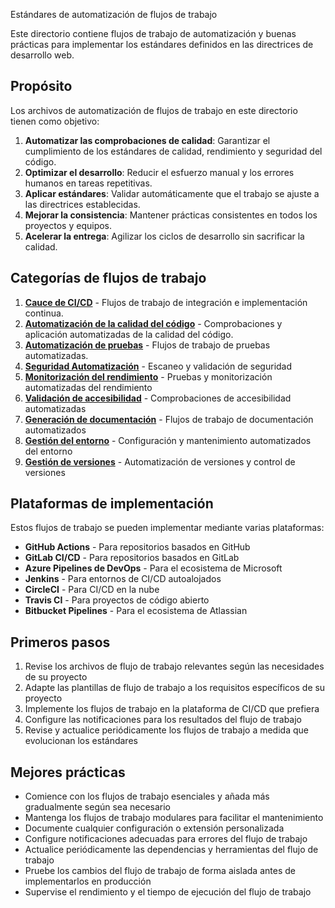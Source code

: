 Estándares de automatización de flujos de trabajo

Este directorio contiene flujos de trabajo de automatización y buenas prácticas para implementar los estándares definidos en las directrices de desarrollo web.

## Propósito

Los archivos de automatización de flujos de trabajo en este directorio tienen como objetivo:

1. **Automatizar las comprobaciones de calidad**: Garantizar el cumplimiento de los estándares de calidad, rendimiento y seguridad del código.
2. **Optimizar el desarrollo**: Reducir el esfuerzo manual y los errores humanos en tareas repetitivas.
3. **Aplicar estándares**: Validar automáticamente que el trabajo se ajuste a las directrices establecidas.
4. **Mejorar la consistencia**: Mantener prácticas consistentes en todos los proyectos y equipos.
5. **Acelerar la entrega**: Agilizar los ciclos de desarrollo sin sacrificar la calidad.

## Categorías de flujos de trabajo

1. [**Cauce de CI/CD**](ci-cd-pipelines.md) - Flujos de trabajo de integración e implementación continua.
2. [**Automatización de la calidad del código**](code-quality-automation.md) - Comprobaciones y aplicación automatizadas de la calidad del código.
3. [**Automatización de pruebas**](testing-automation.md) - Flujos de trabajo de pruebas automatizadas.
4. [**Seguridad Automatización**](security-automation.md) - Escaneo y validación de seguridad
5. [**Monitorización del rendimiento**](performance-monitoring.md) - Pruebas y monitorización automatizadas del rendimiento
6. [**Validación de accesibilidad**](accessibility-validation.md) - Comprobaciones de accesibilidad automatizadas
7. [**Generación de documentación**](documentation-generation.md) - Flujos de trabajo de documentación automatizados
8. [**Gestión del entorno**](environment-management.md) - Configuración y mantenimiento automatizados del entorno
9. [**Gestión de versiones**](release-management.md) - Automatización de versiones y control de versiones

## Plataformas de implementación

Estos flujos de trabajo se pueden implementar mediante varias plataformas:

- **GitHub Actions** - Para repositorios basados en GitHub
- **GitLab CI/CD** - Para repositorios basados en GitLab
- **Azure Pipelines de DevOps** - Para el ecosistema de Microsoft
- **Jenkins** - Para entornos de CI/CD autoalojados
- **CircleCI** - Para CI/CD en la nube
- **Travis CI** - Para proyectos de código abierto
- **Bitbucket Pipelines** - Para el ecosistema de Atlassian

## Primeros pasos

1. Revise los archivos de flujo de trabajo relevantes según las necesidades de su proyecto
2. Adapte las plantillas de flujo de trabajo a los requisitos específicos de su proyecto
3. Implemente los flujos de trabajo en la plataforma de CI/CD que prefiera
4. Configure las notificaciones para los resultados del flujo de trabajo
5. Revise y actualice periódicamente los flujos de trabajo a medida que evolucionan los estándares

## Mejores prácticas

- Comience con los flujos de trabajo esenciales y añada más gradualmente según sea necesario
- Mantenga los flujos de trabajo modulares para facilitar el mantenimiento
- Documente cualquier configuración o extensión personalizada
- Configure notificaciones adecuadas para errores del flujo de trabajo
- Actualice periódicamente las dependencias y herramientas del flujo de trabajo
- Pruebe los cambios del flujo de trabajo de forma aislada antes de implementarlos en producción
- Supervise el rendimiento y el tiempo de ejecución del flujo de trabajo